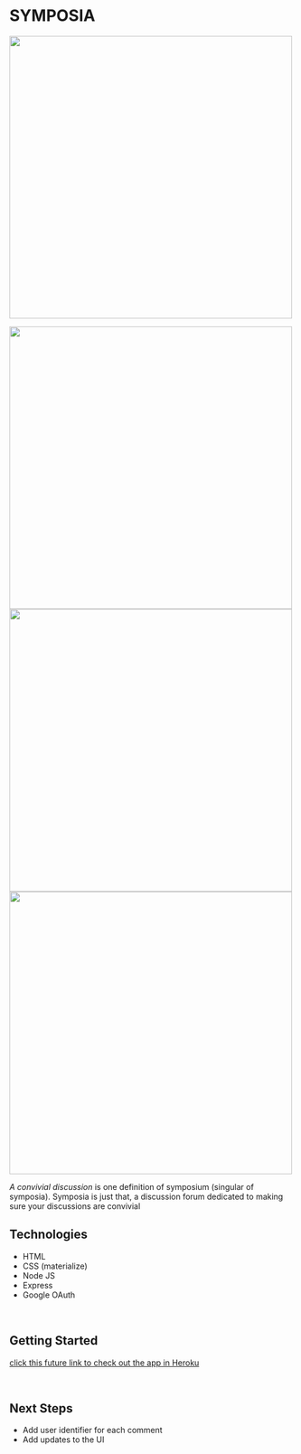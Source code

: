 # SYMPOSIA 

<img src="https://i.imgur.com/UEPv6Mx.png"
     width=500 
/>

<img src="https://i.imgur.com/KSdPNoV.png"
     width=500 
/>
<img src="https://i.imgur.com/jp7F55Z.png"
     width=500 
/>
<img src="https://i.imgur.com/gBwu1pI.png"
     width=500 
/>

 *A convivial discussion* is one definition of symposium (singular of symposia). Symposia is just that, a discussion forum dedicated to making sure your discussions are convivial

## Technologies

- HTML 
- CSS (materialize)
- Node JS
- Express
- Google OAuth

<br>

## Getting Started
[click this future link to check out the app in Heroku](https://github.com/koashima/symposia-app.git)


<br>

## Next Steps

-  Add user identifier for each comment
-  Add updates to the UI
